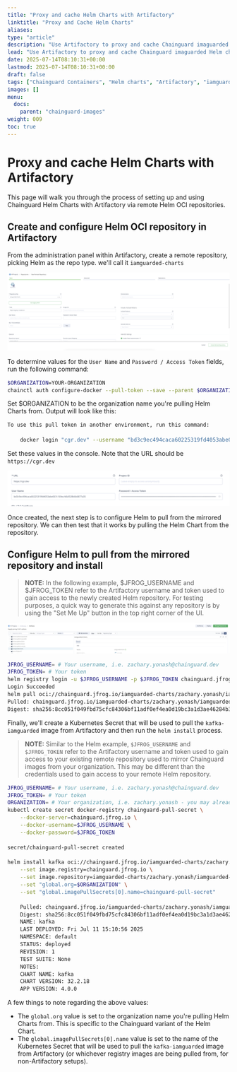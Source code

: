 ```yaml
---
title: "Proxy and cache Helm Charts with Artifactory"
linktitle: "Proxy and Cache Helm Charts"
aliases:
type: "article"
description: "Use Artifactory to proxy and cache Chainguard imaguarded Helm charts"
lead: "Use Artifactory to proxy and cache Chainguard imaguarded Helm charts"
date: 2025-07-14T08:10:31+00:00
lastmod: 2025-07-14T08:10:31+00:00
draft: false
tags: ["Chainguard Containers", "Helm charts", "Artifactory", "iamguarded", "Product"]
images: []
menu:
  docs:
    parent: "chainguard-images"
weight: 009
toc: true
---
```


# Proxy and cache Helm Charts with Artifactory

This page will walk you through the process of setting up and using Chainguard Helm Charts with Artifactory via remote Helm OCI repositories.

## Create and configure Helm OCI repository in Artifactory

From the administration panel within Artifactory, create a remote repository, picking Helm as the repo type. we'll call it `iamguarded-charts`

![Screenshot showing the new remote repo in Artifactory](new-remote-repo.png)

To determine values for the `User Name` and `Password / Access Token` fields, run the following command:

```bash
$ORGANIZATION=YOUR-ORGANIZATION
chainctl auth configure-docker --pull-token --save --parent $ORGANIZATION
```

Set $ORGANIZATION to be the organization name you're pulling Helm Charts from. Output will look like this:

```bash
To use this pull token in another environment, run this command:

    docker login "cgr.dev" --username "bd3c9ec494caca60225319fd4053abe067c169ec/5037f83cdd0fbdcd" --password "eyJhbGciOiJSUzI1NiJ9.eyJhdWQiOiJodHRwczovL2lzc..." # Token truncated
```

Set these values in the console. Note that the URL should be `https://cgr.dev`

![Screenshot showing setting values in Artifactory](url-username-pw.png)

Once created, the next step is to configure Helm to pull from the mirrored repository. We can then test that it works by pulling the Helm Chart from the repository.

## Configure Helm to pull from the mirrored repository and install

> **NOTE:** In the following example, $JFROG_USERNAME and $JFROG_TOKEN refer to the Artifactory username and token used to gain access to the newly created Helm repository. For testing purposes, a quick way to generate this against any repository is by using the "Set Me Up" button in the top right corner of the UI.

![Screenshot showing setting values in Artifactory](set-me-up.png)

```bash
JFROG_USERNAME= # Your username, i.e. zachary.yonash@chainguard.dev
JFROG_TOKEN= # Your token
helm registry login -u $JFROG_USERNAME -p $JFROG_TOKEN chainguard.jfrog.io
Login Succeeded
helm pull oci://chainguard.jfrog.io/iamguarded-charts/zachary.yonash/iamguarded-charts/kafka
Pulled: chainguard.jfrog.io/iamguarded-charts/zachary.yonash/iamguarded-charts/kafka:32.2.18
Digest: sha256:8cc051f049fbd75cfc84306bf11adf0ef4ea0d19bc3a1d3ae46284b3aab5b083
```

Finally, we'll create a Kubernetes Secret that will be used to pull the `kafka-iamguarded` image from Artifactory and then run the `helm install` process.

> **NOTE:** Similar to the Helm example, `$JFROG_USERNAME` and `$JFROG_TOKEN` refer to the Artifactory username and token used to gain access to your existing remote repository used to mirror Chainguard images from your organization. This may be different than the credentials used to gain access to your remote Helm repository.

```bash
JFROG_USERNAME= # Your username, i.e. zachary.yonash@chainguard.dev
JFROG_TOKEN= # Your token
ORGANIZATION= # Your organization, i.e. zachary.yonash - you may already have this set from a previous example
kubectl create secret docker-registry chainguard-pull-secret \
    --docker-server=chainguard.jfrog.io \
    --docker-username=$JFROG_USERNAME \
    --docker-password=$JFROG_TOKEN

secret/chainguard-pull-secret created

helm install kafka oci://chainguard.jfrog.io/iamguarded-charts/zachary.yonash/iamguarded-charts/kafka \
    --set image.registry=chainguard.jfrog.io \
    --set image.repository=iamguarded-charts/zachary.yonash/iamguarded-charts/kafka \
    --set "global.org=$ORGANIZATION" \
    --set "global.imagePullSecrets[0].name=chainguard-pull-secret"

    Pulled: chainguard.jfrog.io/iamguarded-charts/zachary.yonash/iamguarded-charts/kafka:32.2.18
    Digest: sha256:8cc051f049fbd75cfc84306bf11adf0ef4ea0d19bc3a1d3ae46284b3aab5b083
    NAME: kafka
    LAST DEPLOYED: Fri Jul 11 15:10:56 2025
    NAMESPACE: default
    STATUS: deployed
    REVISION: 1
    TEST SUITE: None
    NOTES:
    CHART NAME: kafka
    CHART VERSION: 32.2.18
    APP VERSION: 4.0.0
```

A few things to note regarding the above values:

- The `global.org` value is set to the organization name you're pulling Helm Charts from.  This is specific to the Chainguard variant of the Helm Chart.
- The `global.imagePullSecrets[0].name` value is set to the name of the Kubernetes Secret that will be used to pull the `kafka-iamguarded` image from Artifactory (or whichever registry images are being pulled from, for non-Artifactory setups).
